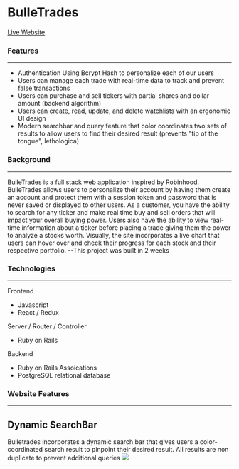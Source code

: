 BulleTrades
======
[Live Website](http://robins-app.herokuapp.com/#/)

### Features
------
* Authentication Using Bcrypt Hash to personalize each of our users
* Users can manage each trade with real-time data to track and prevent false transactions
* Users can purchase and sell tickers with partial shares and dollar amount (backend algorithm)
* Users can create, read, update, and delete watchlists with an ergonomic UI design
* Modern searchbar and query feature that color coordinates two sets of results to allow users to find their desired result (prevents "tip of the tongue", lethologica)

### Background
------
BulleTrades is a full stack web application inspired by Robinhood. BulleTrades allows 
users to personalize their account by having them create an account and protect them with
a session token and password that is never saved or displayed to other users. As a customer,
you have the ability to search for any ticker and make real time buy and sell orders
that will impact your overall buying power. Users also have the ability to view real-time information 
about a ticker before placing a trade giving them the power to analyze a stocks worth. 
Visually, the site incorporates a live chart that users can hover over and check their progress 
for each stock and their respective portfolio.
--This project was built in 2 weeks

### Technologies
------
Frontend
* Javascript
* React / Redux

Server / Router / Controller
* Ruby on Rails

Backend
* Ruby on Rails Assoications
* PostgreSQL relational database

### Website Features
------

## Dynamic SearchBar
Bulletrades incorporates a dynamic search bar that gives users a color-coordinated search result to pinpoint their desired result.
All results are non duplicate to prevent additional queries
![](http://i.imgur.com/60bts.gif)


